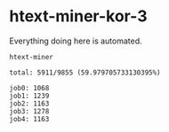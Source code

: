 # htext-miner-kor-3

Everything doing here is automated.

```
htext-miner

total: 5911/9855 (59.979705733130395%)

job0: 1068
job1: 1239
job2: 1163
job3: 1278
job4: 1163
```